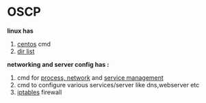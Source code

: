 # OSCP
**linux has**
1. [centos](https://github.com/akshadjoshi/OSCP/blob/main/Linux/ServerOS.md) cmd
2. [dir list](https://github.com/akshadjoshi/OSCP/blob/main/Linux/directories%20or%20folder.txt)


**networking and server config has :**
1. cmd for [process, network](https://github.com/akshadjoshi/OSCP/blob/main/Networking%20and%20Server%20Config/network%20%26%20process%20manangement.md) and [service management](https://github.com/akshadjoshi/OSCP/blob/main/Networking%20and%20Server%20Config/service%20management.md) 
2. cmd to configure various services/server like dns,webserver etc
3.  [iptables](https://github.com/akshadjoshi/OSCP/blob/main/Networking%20and%20Server%20Config/firewall_iptables.md) firewall 
